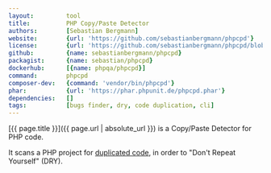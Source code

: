 ```yaml
---
layout:         tool
title:          PHP Copy/Paste Detector
authors:        [Sebastian Bergmann]
website:        {url: 'https://github.com/sebastianbergmann/phpcpd'}
license:        {url: 'https://github.com/sebastianbergmann/phpcpd/blob/master/LICENSE', label: 'BSD 3-clause "New" or "Revised" License'}
github:         {name: sebastianbergmann/phpcpd}
packagist:      {name: sebastian/phpcpd}               
dockerhub:      [{name: phpqa/phpcpd}]     
command:        phpcpd
composer-dev:   {command: 'vendor/bin/phpcpd'}
phar:           {url: 'https://phar.phpunit.de/phpcpd.phar'}
dependencies:   []
tags:           [bugs finder, dry, code duplication, cli] 
---
```


[{{ page.title }}]({{ page.url | absolute_url }}) is a Copy/Paste Detector for PHP code.

<!--more--> 

It scans a PHP project for [duplicated code](http://en.wikipedia.org/wiki/Duplicate_code), in order to "Don't Repeat Yourself" (DRY).
